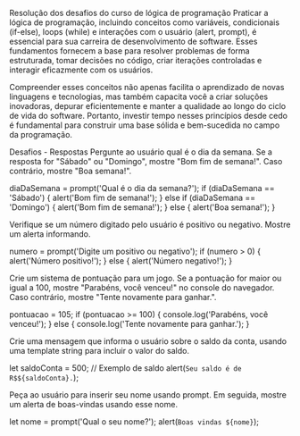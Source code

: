 Resolução dos desafios do curso de lógica de programação
Praticar a lógica de programação, incluindo conceitos como variáveis, condicionais (if-else), loops (while) e interações com o usuário (alert, prompt), é essencial para sua carreira de desenvolvimento de software. Esses fundamentos fornecem a base para resolver problemas de forma estruturada, tomar decisões no código, criar iterações controladas e interagir eficazmente com os usuários.

Compreender esses conceitos não apenas facilita o aprendizado de novas linguagens e tecnologias, mas também capacita você a criar soluções inovadoras, depurar eficientemente e manter a qualidade ao longo do ciclo de vida do software. Portanto, investir tempo nesses princípios desde cedo é fundamental para construir uma base sólida e bem-sucedida no campo da programação.		

Desafios - Respostas
Pergunte ao usuário qual é o dia da semana. Se a resposta for "Sábado" ou "Domingo", mostre "Bom fim de semana!". Caso contrário, mostre "Boa semana!".

diaDaSemana = prompt('Qual é o dia da semana?');
if (diaDaSemana == 'Sábado') {
    alert('Bom fim de semana!');
} else if (diaDaSemana == 'Domingo') {
    alert('Bom fim de semana!');
} else {
    alert('Boa semana!');
}

Verifique se um número digitado pelo usuário é positivo ou negativo. Mostre um alerta informando.

numero = prompt('Digite um positivo ou negativo');
if (numero > 0) {
    alert('Número positivo!');
} else {
    alert('Número negativo!');
}

Crie um sistema de pontuação para um jogo. Se a pontuação for maior ou igual a 100, mostre "Parabéns, você venceu!" no console do navegador. Caso contrário, mostre "Tente novamente para ganhar.".

pontuacao = 105;
if (pontuacao >= 100) {
    console.log('Parabéns, você venceu!');
} else {
    console.log('Tente novamente para ganhar.');
}

Crie uma mensagem que informa o usuário sobre o saldo da conta, usando uma template string para incluir o valor do saldo.

let saldoConta = 500; // Exemplo de saldo
alert(`Seu saldo é de R$${saldoConta}.`);

Peça ao usuário para inserir seu nome usando prompt. Em seguida, mostre um alerta de boas-vindas usando esse nome.

let nome = prompt('Qual o seu nome?');
alert(`Boas vindas ${nome}`);
